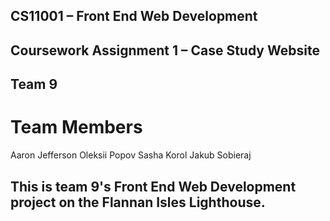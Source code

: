 ## CS11001 – Front End Web Development
## Coursework Assignment 1 – Case Study Website

## Team 9

# Team Members
Aaron Jefferson
Oleksii Popov
Sasha Korol
Jakub Sobieraj

## This is team 9's Front End Web Development project on the Flannan Isles Lighthouse.
